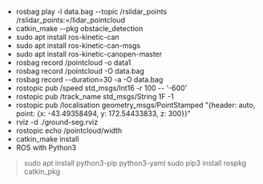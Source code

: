 * rosbag  play  -l  data.bag  --topic  /rslidar_points  /rslidar_points:=/lidar_pointcloud
* catkin_make  --pkg  obstacle_detection
* sudo  apt  install  ros-kinetic-can
* sudo  apt  install  ros-kinetic-can-msgs
* sudo  apt  install  ros-kinetic-canopen-master
* rosbag  record  /pointcloud  -o  data1
* rosbag  record  /pointcloud  -O  data.bag
* rosbag  record  --duration=30  -a  -O  data.bag
* rostopic pub /speed std_msgs/Int16 -r 100 -- '-600'
* rostopic pub /track_name std_msgs/String 1F -1
* rostopic pub /localisation geometry_msgs/PointStamped "{header: auto, point: {x: -43.49358494, y: 172.54433833, z: 300}}"
* rviz -d ./ground-seg.rviz
* rostopic  echo  /pointcloud/width
* catkin_make install
* ROS with Python3
> sudo apt install python3-pip python3-yaml
> sudo pip3 install rospkg catkin_pkg